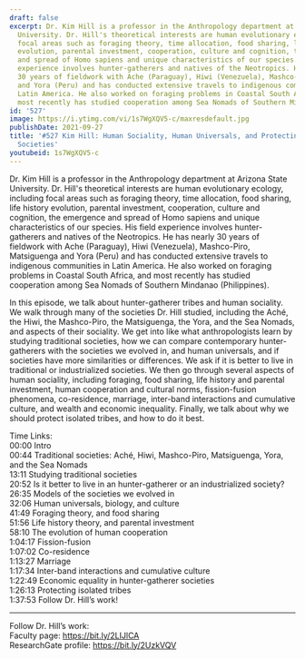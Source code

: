 ```yaml
---
draft: false
excerpt: Dr. Kim Hill is a professor in the Anthropology department at Arizona State
  University. Dr. Hill's theoretical interests are human evolutionary ecology, including
  focal areas such as foraging theory, time allocation, food sharing, life history
  evolution, parental investment, cooperation, culture and cognition, the emergence
  and spread of Homo sapiens and unique characteristics of our species. His field
  experience involves hunter-gatherers and natives of the Neotropics. He has nearly
  30 years of fieldwork with Ache (Paraguay), Hiwi (Venezuela), Mashco-Piro, Matsiguenga
  and Yora (Peru) and has conducted extensive travels to indigenous communities in
  Latin America. He also worked on foraging problems in Coastal South Africa, and
  most recently has studied cooperation among Sea Nomads of Southern Mindanao (Philippines).
id: '527'
image: https://i.ytimg.com/vi/1s7WgXQV5-c/maxresdefault.jpg
publishDate: 2021-09-27
title: '#527 Kim Hill: Human Sociality, Human Universals, and Protecting Isolated
  Societies'
youtubeid: 1s7WgXQV5-c
---
```

Dr. Kim Hill is a professor in the Anthropology department at Arizona State University. Dr. Hill's theoretical interests are human evolutionary ecology, including focal areas such as foraging theory, time allocation, food sharing, life history evolution, parental investment, cooperation, culture and cognition, the emergence and spread of Homo sapiens and unique characteristics of our species. His field experience involves hunter-gatherers and natives of the Neotropics. He has nearly 30 years of fieldwork with Ache (Paraguay), Hiwi (Venezuela), Mashco-Piro, Matsiguenga and Yora (Peru) and has conducted extensive travels to indigenous communities in Latin America. He also worked on foraging problems in Coastal South Africa, and most recently has studied cooperation among Sea Nomads of Southern Mindanao (Philippines).

In this episode, we talk about hunter-gatherer tribes and human sociality. We walk through many of the societies Dr. Hill studied, including the Aché, the Hiwi, the Mashco-Piro, the Matsiguenga, the Yora, and the Sea Nomads, and aspects of their sociality. We get into like what anthropologists learn by studying traditional societies, how we can compare contemporary hunter-gatherers with the societies we evolved in, and human universals, and if societies have more similarities or differences. We ask if it is better to live in traditional or industrialized societies. We then go through several aspects of human sociality, including foraging, food sharing, life history and parental investment, human cooperation and cultural norms, fission-fusion phenomena, co-residence, marriage, inter-band interactions and cumulative culture, and wealth and economic inequality. Finally, we talk about why we should protect isolated tribes, and how to do it best.

Time Links:  
00:00  Intro  
00:44  Traditional societies: Aché, Hiwi, Mashco-Piro, Matsiguenga, Yora, and the Sea Nomads  
13:11  Studying traditional societies  
20:52  Is it better to live in an hunter-gatherer or an industrialized society?  
26:35  Models of the societies we evolved in  
32:06  Human universals, biology, and culture  
41:49  Foraging theory, and food sharing  
51:56  Life history theory, and parental investment  
58:10  The evolution of human cooperation  
1:04:17  Fission-fusion  
1:07:02  Co-residence  
1:13:27  Marriage  
1:17:34  Inter-band interactions and cumulative culture  
1:22:49  Economic equality in hunter-gatherer societies  
1:26:13  Protecting isolated tribes  
1:37:53  Follow Dr. Hill’s work!

---

Follow Dr. Hill’s work:  
Faculty page: https://bit.ly/2LIJlCA  
ResearchGate profile: https://bit.ly/2UzkVQV
